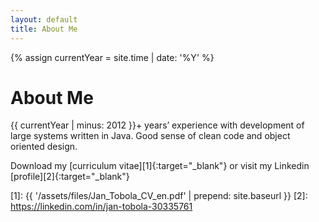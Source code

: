 ```yaml
---
layout: default
title: About Me
---
```


{% assign currentYear = site.time | date: '%Y' %}

<div class="post">
	<h1 class="pageTitle">About Me</h1>
	<p class="intro">
    {{ currentYear | minus: 2012 }}+ years’ experience with development of large systems written in Java.
    Good sense of clean code and object oriented design. 
  </p>
	<p markdown="1">
    Download my [curriculum vitae][1]{:target="_blank"} or visit my Linkedin [profile][2]{:target="_blank"}
  </p>
</div>

[1]: {{ '/assets/files/Jan_Tobola_CV_en.pdf' | prepend: site.baseurl }}
[2]: https://linkedin.com/in/jan-tobola-30335761